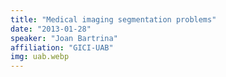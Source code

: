 ```yaml
---
title: "Medical imaging segmentation problems"
date: "2013-01-28"
speaker: "Joan Bartrina"
affiliation: "GICI-UAB"
img: uab.webp
---
```

